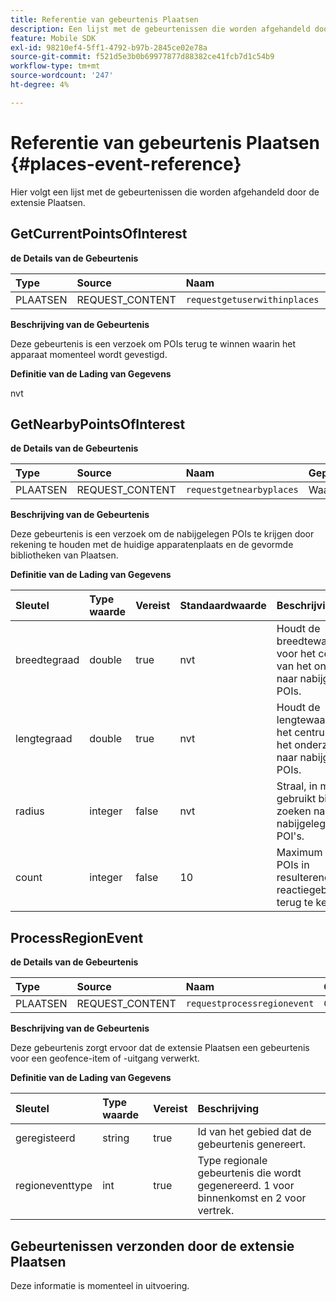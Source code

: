 ```yaml
---
title: Referentie van gebeurtenis Plaatsen
description: Een lijst met de gebeurtenissen die worden afgehandeld door de extensie Plaatsen.
feature: Mobile SDK
exl-id: 98210ef4-5ff1-4792-b97b-2845ce02e78a
source-git-commit: f521d5e3b0b69977877d88382ce41fcb7d1c54b9
workflow-type: tm+mt
source-wordcount: '247'
ht-degree: 4%

---
```


# Referentie van gebeurtenis Plaatsen {#places-event-reference}

Hier volgt een lijst met de gebeurtenissen die worden afgehandeld door de extensie Plaatsen.

## GetCurrentPointsOfInterest

**de Details van de Gebeurtenis**

| Type | Source | Naam | Gepauzeerd |
| :--- | :--- | :--- | :--- |
| PLAATSEN | REQUEST_CONTENT | `requestgetuserwithinplaces` | Waar |

**Beschrijving van de Gebeurtenis**

Deze gebeurtenis is een verzoek om POIs terug te winnen waarin het apparaat momenteel wordt gevestigd.

**Definitie van de Lading van Gegevens**

nvt

## GetNearbyPointsOfInterest

**de Details van de Gebeurtenis**

| Type | Source | Naam | Gepauzeerd |
| :--- | :--- | :--- | :--- |
| PLAATSEN | REQUEST_CONTENT | `requestgetnearbyplaces` | Waar |

**Beschrijving van de Gebeurtenis**

Deze gebeurtenis is een verzoek om de nabijgelegen POIs te krijgen door rekening te houden met de huidige apparatenplaats en de gevormde bibliotheken van Plaatsen.

**Definitie van de Lading van Gegevens**

| Sleutel | Type waarde | Vereist | Standaardwaarde | Beschrijving |
| :--- | :--- | :--- | :--- | :--- |
| breedtegraad | double | true | nvt | Houdt de breedtewaarde voor het centrum van het onderzoek naar nabijgelegen POIs. |
| lengtegraad | double | true | nvt | Houdt de lengtewaarde voor het centrum van het onderzoek naar nabijgelegen POIs. |
| radius | integer | false | nvt | Straal, in meters, gebruikt bij het zoeken naar nabijgelegen POI&#39;s. |
| count | integer | false | 10 | Maximum aantal POIs in resulterende reactiegebeurtenis terug te keren. |

## ProcessRegionEvent

**de Details van de Gebeurtenis**

| Type | Source | Naam | Gepauzeerd |
| :--- | :--- | :--- | :--- |
| PLAATSEN | REQUEST_CONTENT | `requestprocessregionevent` | Onwaar |

**Beschrijving van de Gebeurtenis**

Deze gebeurtenis zorgt ervoor dat de extensie Plaatsen een gebeurtenis voor een geofence-item of -uitgang verwerkt.

**Definitie van de Lading van Gegevens**

| Sleutel | Type waarde | Vereist | Beschrijving |
| :--- | :--- | :--- | :--- |
| geregisteerd | string | true | Id van het gebied dat de gebeurtenis genereert. |
| regioneventtype | int | true | Type regionale gebeurtenis die wordt gegenereerd. 1 voor binnenkomst en 2 voor vertrek. |

## Gebeurtenissen verzonden door de extensie Plaatsen

Deze informatie is momenteel in uitvoering.
